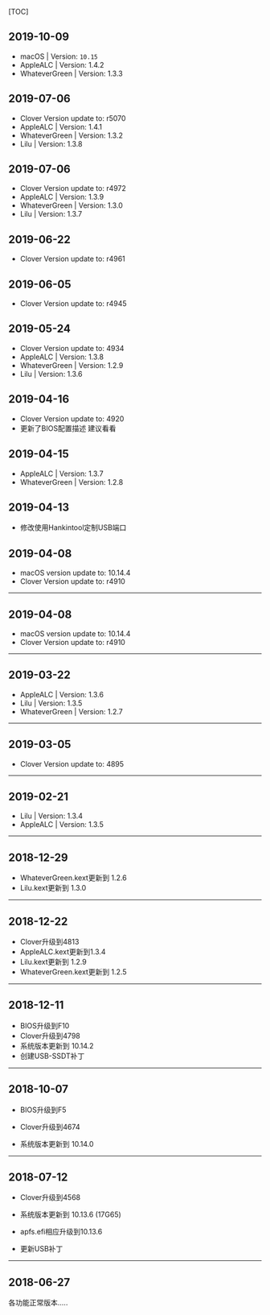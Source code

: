 [TOC]


## 2019-10-09
- macOS | Version: `10.15`
- AppleALC | Version: 1.4.2
- WhateverGreen | Version: 1.3.3


## 2019-07-06
- Clover Version update to: r5070
- AppleALC | Version: 1.4.1
- WhateverGreen | Version: 1.3.2
- Lilu | Version: 1.3.8

## 2019-07-06
- Clover Version update to: r4972
- AppleALC | Version: 1.3.9
- WhateverGreen | Version: 1.3.0
- Lilu | Version: 1.3.7

## 2019-06-22
- Clover Version update to: r4961

## 2019-06-05
- Clover Version update to: r4945

## 2019-05-24
- Clover Version update to: 4934
- AppleALC | Version: 1.3.8
- WhateverGreen | Version: 1.2.9
- Lilu | Version: 1.3.6

## 2019-04-16
- Clover Version update to: 4920
- 更新了BIOS配置描述 建议看看

## 2019-04-15
  - AppleALC | Version: 1.3.7
  - WhateverGreen | Version: 1.2.8

## 2019-04-13
  - 修改使用Hankintool定制USB端口

## 2019-04-08
  - macOS version update to: 10.14.4
  - Clover Version update to: r4910

--- 
## 2019-04-08
- macOS version update to: 10.14.4
- Clover Version update to: r4910

--- 
## 2019-03-22

- AppleALC | Version: 1.3.6
- Lilu | Version: 1.3.5
- WhateverGreen | Version: 1.2.7


--- 
## 2019-03-05

- Clover Version update to: 4895


--- 
## 2019-02-21

- Lilu | Version: 1.3.4
- AppleALC | Version: 1.3.5


--- 
## 2018-12-29

- WhateverGreen.kext更新到 1.2.6
- Lilu.kext更新到 1.3.0



---

## 2018-12-22

- Clover升级到4813
- AppleALC.kext更新到1.3.4
- Lilu.kext更新到 1.2.9
- WhateverGreen.kext更新到 1.2.5

---
## 2018-12-11

- BIOS升级到F10
- Clover升级到4798
- 系统版本更新到 10.14.2
- 创建USB-SSDT补丁
---
## 2018-10-07

 - BIOS升级到F5

 - Clover升级到4674

 - 系统版本更新到 10.14.0

---
  ## 2018-07-12

 - Clover升级到4568

 - 系统版本更新到 10.13.6 (17G65)

 - apfs.efi相应升级到10.13.6

 - 更新USB补丁

---
## 2018-06-27
各功能正常版本.....

